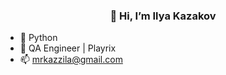 <h3 align="center">👋 Hi, I’m Ilya Kazakov</h3>

- 👀 Python
- 🌱 QA Engineer | Playrix
- 📫 mrkazzila@gmail.com
